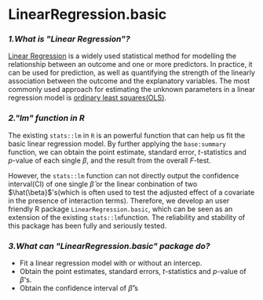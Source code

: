 # LinearRegression.basic


### *1.What is "Linear Regression"?*

[Linear Regression](https://en.wikipedia.org/wiki/Linear_regression) is a widely used statistical method for modelling the relationship between an outcome and one or more predictors. In practice, it can be used for prediction, as well as quantifying the strength of the linearly association between the outcome and the explanatory variables. The most commonly used approach for estimating the unknown parameters in a linear regression model is [ordinary least squares(OLS)](https://en.wikipedia.org/wiki/Ordinary_least_squares). 

### *2."lm" function in R*

The existing `stats::lm` in `R` is an powerful function that can help us fit the basic linear regression model. By further applying the `base:summary` function, we can obtain the point estimate, standard error, $t$-statistics and $p$-value of each single $\beta$, and the result from the overall $F$-test. 

However, the `stats::lm` function can not directly output the confidence interval(CI) of one single $\hat{\beta}$ or the linear conbination of two $\hat(\beta}$'s(which is often used to test the adjusted effect of a covariate in the presence of interaction terms). Therefore, we develop an user friendly R package `LinearRegression.basic`, which can be seen as an extension of the existing `stats::lm`function. The reliability and stability of this package has been fully and seriously tested.

### *3.What can "LinearRegression.basic" package do?*

* Fit a linear regression model with or without an intercep.
* Obtain the point estimates, standard errors, $t$-statistics and $p$-value of $\beta$'s.
* Obtain the confidence interval of $\hat{\beta}$'s 


